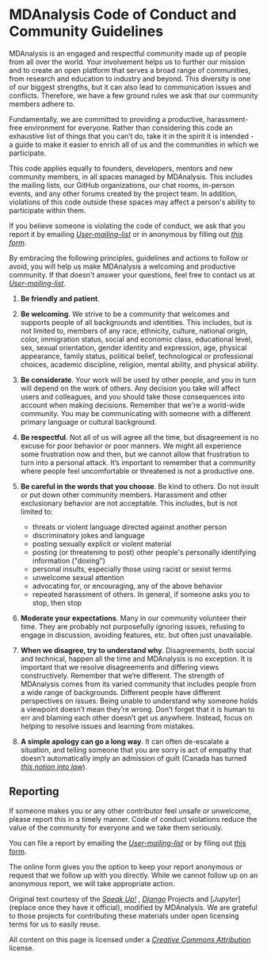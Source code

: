 # MDAnalysis Code of Conduct and Community Guidelines

MDAnalysis is an engaged and respectful community made up of people from all
over the world. Your involvement helps us to further our mission and to create
an open platform that serves a broad range of communities, from research and
education to industry and beyond. This diversity is one of our biggest
strengths, but it can also lead to communication issues and conflicts.
Therefore, we have a few ground rules we ask that our community members adhere
to.

Fundamentally, we are committed to providing a productive,
harassment-free environment for everyone. Rather than considering this
code an exhaustive list of things that you can’t do, take it in the
spirit it is intended - a guide to make it easier to enrich all of us
and the communities in which we participate.

This code applies equally to founders, developers, mentors and new
community members, in all spaces managed by MDAnalysis. This
includes the mailing lists, our GitHub organizations, our chat rooms,
in-person events, and any other forums created by the project team. In
addition, violations of this code outside these spaces may affect a
person's ability to participate within them.

If you believe someone is violating the code of conduct, we ask that you report
it by
emailing [*User-mailing-list*](mailto:mdnalysis-discussions@googlegroups.com)
or in anonymous by filling out [*this form*](TODO).

By embracing the following principles, guidelines and actions to follow or
avoid, you will help us make MDAnalysis a welcoming and productive community. If
that doesn't answer your questions, feel free to contact us
at [*User-mailing-list*](mailto:mdnalysis-discussions@googlegroups.com).


1. **Be friendly and patient**.

2. **Be welcoming**. We strive to be a community that welcomes and supports
   people of all backgrounds and identities. This includes, but is not limited
   to, members of any race, ethnicity, culture, national origin, color,
   immigration status, social and economic class, educational level, sex, sexual
   orientation, gender identity and expression, age, physical appearance, family
   status, political belief, technological or professional choices, academic
   discipline, religion, mental ability, and physical ability.

3. **Be considerate**. Your work will be used by other people, and you in turn
   will depend on the work of others. Any decision you take will affect users
   and colleagues, and you should take those consequences into account when
   making decisions. Remember that we're a world-wide community. You may be
   communicating with someone with a different primary language or cultural
   background.

4. **Be respectful**. Not all of us will agree all the time, but disagreement is
   no excuse for poor behavior or poor manners. We might all experience some
   frustration now and then, but we cannot allow that frustration to turn into a
   personal attack. It’s important to remember that a community where people
   feel uncomfortable or threatened is not a productive one.

5. **Be careful in the words that you choose**. Be kind to others. Do not insult
   or put down other community members. Harassment and other exclusionary
   behavior are not acceptable. This includes, but is not limited to:
   * threats or violent language directed against another person
   * discriminatory jokes and language
   * posting sexually explicit or violent material
   * posting (or threatening to post) other people's personally identifying
     information ("doxing")
   * personal insults, especially those using racist or sexist terms
   * unwelcome sexual attention
   * advocating for, or encouraging, any of the above behavior
   * repeated harassment of others. In general, if someone asks you to stop,
     then stop

6. **Moderate your expectations**. Many in our community volunteer their time.
   They are probably not purposefully ignoring issues, refusing to engage in
   discussion, avoiding features, etc. but often just unavailable.

7. **When we disagree, try to understand why**. Disagreements, both social and
   technical, happen all the time and MDAnalysis is no exception. It is important
   that we resolve disagreements and differing views constructively. Remember
   that we’re different. The strength of MDAnalysis comes from its varied community
   that includes people from a wide range of backgrounds. Different people have
   different perspectives on issues. Being unable to understand why someone
   holds a viewpoint doesn’t mean they’re wrong. Don’t forget that it is human
   to err and blaming each other doesn’t get us anywhere. Instead, focus on
   helping to resolve issues and learning from mistakes.

8. **A simple apology can go a long way**. It can often de-escalate a situation,
   and telling someone that you are sorry is act of empathy that doesn’t
   automatically imply an admission of guilt (Canada has turned
   [*this notion into law*](http://www.theloop.ca/canadians-love-to-say-sorry-so-much-we-had-to-make-this-law/)).


## Reporting

If someone makes you or any other contributor feel unsafe or unwelcome,
please report this in a timely manner. Code of conduct violations reduce
the value of the community for everyone and we take them seriously.

You can file a report by emailing
the [*User-mailing-list*](mailto:mdnalysis-discussions@googlegroups.com) or by
filing out [this form](TODO).

The online form gives you the option to keep your report anonymous or request
that we follow up with you directly. While we cannot follow up on an anonymous
report, we will take appropriate action.

Original text courtesy of
the
[*Speak Up!*](http://web.archive.org/web/20141109123859/http://speakup.io/coc.html) ,
[*Django*](https://www.djangoproject.com/conduct) Projects
and [*Jupyter*](replace once they have it official), modified by MDAnalysis. We
are grateful to those projects for contributing these materials under open
licensing terms for us to easily reuse.

All content on this page is licensed under a [*Creative Commons
Attribution*](http://creativecommons.org/licenses/by/3.0/) license. 
